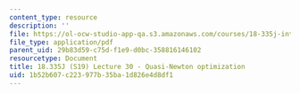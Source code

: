 ```yaml
---
content_type: resource
description: ''
file: https://ol-ocw-studio-app-qa.s3.amazonaws.com/courses/18-335j-introduction-to-numerical-methods-spring-2019/1b52b607c223977b35ba1d826e4d8df1_MIT18_335JS19_lec30.pdf
file_type: application/pdf
parent_uid: 29b83d59-c75d-f1e9-d0bc-358816146102
resourcetype: Document
title: 18.335J (S19) Lecture 30 - Quasi-Newton optimization
uid: 1b52b607-c223-977b-35ba-1d826e4d8df1
---
```

